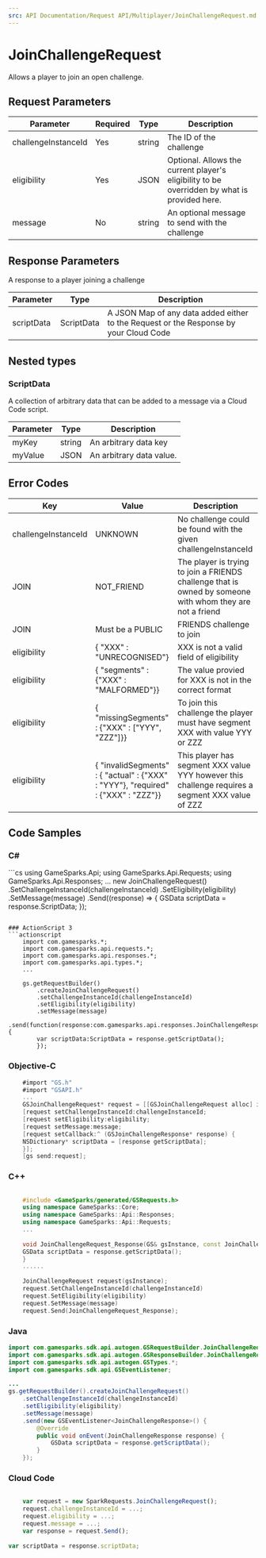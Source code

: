 ```yaml
---
src: API Documentation/Request API/Multiplayer/JoinChallengeRequest.md
---
```


# JoinChallengeRequest


Allows a player to join an open challenge.


## Request Parameters

Parameter | Required | Type | Description
--------- | -------- | ---- | -----------
challengeInstanceId | Yes | string | The ID of the challenge
eligibility | Yes | JSON | Optional.  Allows the current player's eligibility to be overridden by what is provided here.
message | No | string | An optional message to send with the challenge

## Response Parameters


A response to a player joining a challenge

Parameter | Type | Description
--------- | ---- | -----------
scriptData | ScriptData | A JSON Map of any data added either to the Request or the Response by your Cloud Code

## Nested types

### ScriptData

A collection of arbitrary data that can be added to a message via a Cloud Code script.

Parameter | Type | Description
--------- | ---- | -----------
myKey | string | An arbitrary data key
myValue | JSON | An arbitrary data value.

## Error Codes

Key | Value | Description
--------- | ----------- | -----------
challengeInstanceId | UNKNOWN | No challenge could be found with the given challengeInstanceId
JOIN | NOT_FRIEND | The player is trying to join a FRIENDS challenge that is owned by someone with whom they are not a friend
JOIN | Must be a PUBLIC|FRIENDS challenge to join | The player is trying to join a PRIVATE challenge, should use AcceptChallengeRequest instead
eligibility | { "XXX" : "UNRECOGNISED"} | XXX is not a valid field of eligibility
eligibility | { "segments" : {"XXX" : "MALFORMED"}} | The value provied for XXX is not in the correct format
eligibility | { "missingSegments" : {"XXX" : ["YYY", "ZZZ"]}} | To join this challenge the player must have segment XXX with value YYY or ZZZ
eligibility | { "invalidSegments" :  { "actual" : {"XXX" : "YYY"}, "required" : {"XXX" : "ZZZ"}} | This player has segment XXX value YYY however this challenge requires a segment XXX value of ZZZ

## Code Samples

<h3>C#</h3>
```cs
	using GameSparks.Api;
	using GameSparks.Api.Requests;
	using GameSparks.Api.Responses;
	...
	new JoinChallengeRequest()
		.SetChallengeInstanceId(challengeInstanceId)
		.SetEligibility(eligibility)
		.SetMessage(message)
		.Send((response) => {
		GSData scriptData = response.ScriptData; 
		});

```

### ActionScript 3
```actionscript
	import com.gamesparks.*;
	import com.gamesparks.api.requests.*;
	import com.gamesparks.api.responses.*;
	import com.gamesparks.api.types.*;
	...
	
	gs.getRequestBuilder()
	    .createJoinChallengeRequest()
		.setChallengeInstanceId(challengeInstanceId)
		.setEligibility(eligibility)
		.setMessage(message)
		.send(function(response:com.gamesparks.api.responses.JoinChallengeResponse):void {
		var scriptData:ScriptData = response.getScriptData(); 
		});

```

### Objective-C
```objectivec
	#import "GS.h"
	#import "GSAPI.h"
	...
	GSJoinChallengeRequest* request = [[GSJoinChallengeRequest alloc] init];
	[request setChallengeInstanceId:challengeInstanceId;
	[request setEligibility:eligibility;
	[request setMessage:message;
	[request setCallback:^ (GSJoinChallengeResponse* response) {
	NSDictionary* scriptData = [response getScriptData]; 
	}];
	[gs send:request];

```

### C++
```cpp

	#include <GameSparks/generated/GSRequests.h>
	using namespace GameSparks::Core;
	using namespace GameSparks::Api::Responses;
	using namespace GameSparks::Api::Requests;
	...
	
	void JoinChallengeRequest_Response(GS& gsInstance, const JoinChallengeResponse& response) {
	GSData scriptData = response.getScriptData(); 
	}
	......
	
	JoinChallengeRequest request(gsInstance);
	request.SetChallengeInstanceId(challengeInstanceId)
	request.SetEligibility(eligibility)
	request.SetMessage(message)
	request.Send(JoinChallengeRequest_Response);
```

### Java
```java
import com.gamesparks.sdk.api.autogen.GSRequestBuilder.JoinChallengeRequest;
import com.gamesparks.sdk.api.autogen.GSResponseBuilder.JoinChallengeResponse;
import com.gamesparks.sdk.api.autogen.GSTypes.*;
import com.gamesparks.sdk.api.GSEventListener;

...
gs.getRequestBuilder().createJoinChallengeRequest()
	.setChallengeInstanceId(challengeInstanceId)
	.setEligibility(eligibility)
	.setMessage(message)
	.send(new GSEventListener<JoinChallengeResponse>() {
		@Override
		public void onEvent(JoinChallengeResponse response) {
			GSData scriptData = response.getScriptData(); 
		}
	});

```

### Cloud Code
```javascript

	var request = new SparkRequests.JoinChallengeRequest();
	request.challengeInstanceId = ...;
	request.eligibility = ...;
	request.message = ...;
	var response = request.Send();
	
var scriptData = response.scriptData; 
```


